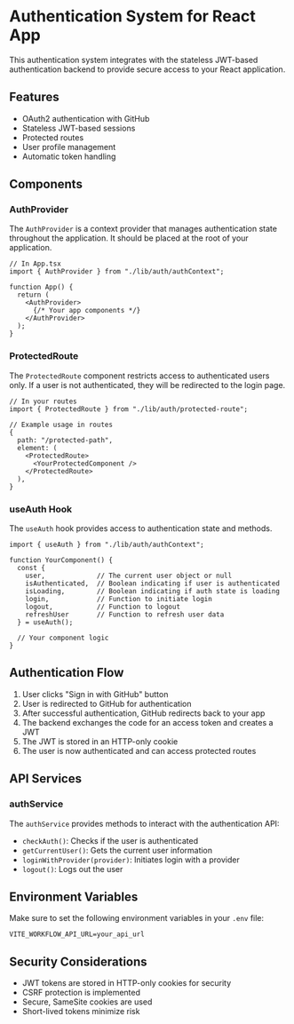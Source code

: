 # Authentication System for React App

This authentication system integrates with the stateless JWT-based authentication backend to provide secure access to your React application.

## Features

- OAuth2 authentication with GitHub
- Stateless JWT-based sessions
- Protected routes
- User profile management
- Automatic token handling

## Components

### AuthProvider

The `AuthProvider` is a context provider that manages authentication state throughout the application. It should be placed at the root of your application.

```tsx
// In App.tsx
import { AuthProvider } from "./lib/auth/authContext";

function App() {
  return (
    <AuthProvider>
      {/* Your app components */}
    </AuthProvider>
  );
}
```

### ProtectedRoute

The `ProtectedRoute` component restricts access to authenticated users only. If a user is not authenticated, they will be redirected to the login page.

```tsx
// In your routes
import { ProtectedRoute } from "./lib/auth/protected-route";

// Example usage in routes
{
  path: "/protected-path",
  element: (
    <ProtectedRoute>
      <YourProtectedComponent />
    </ProtectedRoute>
  ),
}
```

### useAuth Hook

The `useAuth` hook provides access to authentication state and methods.

```tsx
import { useAuth } from "./lib/auth/authContext";

function YourComponent() {
  const { 
    user,             // The current user object or null
    isAuthenticated,  // Boolean indicating if user is authenticated
    isLoading,        // Boolean indicating if auth state is loading
    login,            // Function to initiate login
    logout,           // Function to logout
    refreshUser       // Function to refresh user data
  } = useAuth();
  
  // Your component logic
}
```

## Authentication Flow

1. User clicks "Sign in with GitHub" button
2. User is redirected to GitHub for authentication
3. After successful authentication, GitHub redirects back to your app
4. The backend exchanges the code for an access token and creates a JWT
5. The JWT is stored in an HTTP-only cookie
6. The user is now authenticated and can access protected routes

## API Services

### authService

The `authService` provides methods to interact with the authentication API:

- `checkAuth()`: Checks if the user is authenticated
- `getCurrentUser()`: Gets the current user information
- `loginWithProvider(provider)`: Initiates login with a provider
- `logout()`: Logs out the user

## Environment Variables

Make sure to set the following environment variables in your `.env` file:

```
VITE_WORKFLOW_API_URL=your_api_url
```

## Security Considerations

- JWT tokens are stored in HTTP-only cookies for security
- CSRF protection is implemented
- Secure, SameSite cookies are used
- Short-lived tokens minimize risk 